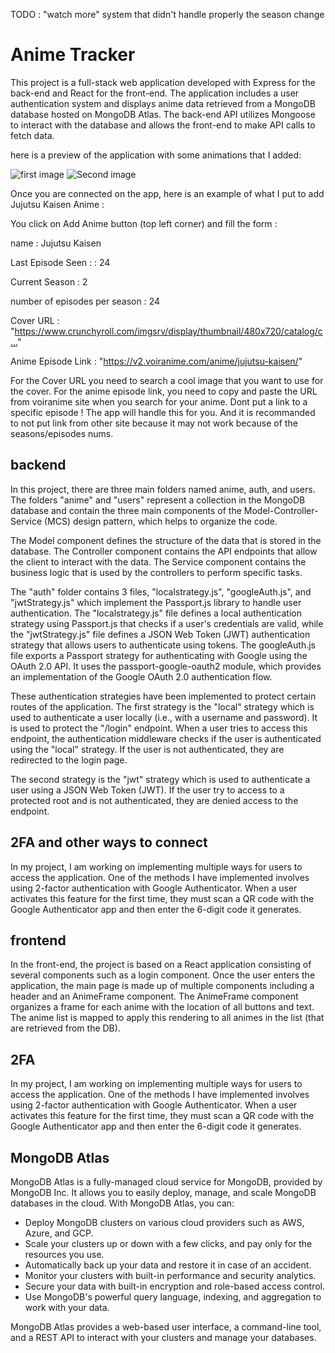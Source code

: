 TODO :
"watch more" system that didn't handle properly the season change

# Anime Tracker

This project is a full-stack web application developed with Express for the back-end and React for the front-end. The application includes a user authentication system and displays anime data retrieved from a MongoDB database hosted on MongoDB Atlas. The back-end API utilizes Mongoose to interact with the database and allows the front-end to make API calls to fetch data.

here is a preview of the application with some animations that I added:

![first image](https://github.com/Sacha924/Anime_Tracker/ImagesForREADME/Capture1.JPG)
![Second image](https://github.com/Sacha924/Anime_Tracker/ImagesForREADME/Capture1.JPG)

Once you are connected on the app, here is an example of what I put to add Jujutsu Kaisen Anime :

You click on Add Anime button (top left corner) and fill the form :

name : Jujutsu Kaisen

Last Episode Seen : : 24

Current Season : 2

number of episodes per season : 24

Cover URL : "https://www.crunchyroll.com/imgsrv/display/thumbnail/480x720/catalog/c…"

Anime Episode Link : "https://v2.voiranime.com/anime/jujutsu-kaisen/"

For the Cover URL you need to search a cool image that you want to use for the cover. For the anime episode link, you need to copy and paste the URL from voiranime site when you search for your anime. Dont put a link to a specific episode ! The app will handle this for you. And it is recommanded to not put link from other site because it may not work because of the seasons/episodes nums.

## backend

In this project, there are three main folders named anime, auth, and users. The folders "anime" and "users" represent a collection in the MongoDB database and contain the three main components of the Model-Controller-Service (MCS) design pattern, which helps to organize the code.

The Model component defines the structure of the data that is stored in the database. The Controller component contains the API endpoints that allow the client to interact with the data. The Service component contains the business logic that is used by the controllers to perform specific tasks.

The "auth" folder contains 3 files, "localstrategy.js", "googleAuth.js", and "jwtStrategy.js" which implement the Passport.js library to handle user authentication. The "localstrategy.js" file defines a local authentication strategy using Passport.js that checks if a user's credentials are valid, while the "jwtStrategy.js" file defines a JSON Web Token (JWT) authentication strategy that allows users to authenticate using tokens. The googleAuth.js file exports a Passport strategy for authenticating with Google using the OAuth 2.0 API. It uses the passport-google-oauth2 module, which provides an implementation of the Google OAuth 2.0 authentication flow.

These authentication strategies have been implemented to protect certain routes of the application. The first strategy is the "local" strategy which is used to authenticate a user locally (i.e., with a username and password). It is used to protect the "/login" endpoint. When a user tries to access this endpoint, the authentication middleware checks if the user is authenticated using the "local" strategy. If the user is not authenticated, they are redirected to the login page.

The second strategy is the "jwt" strategy which is used to authenticate a user using a JSON Web Token (JWT). If the user try to access to a protected root and is not authenticated, they are denied access to the endpoint.

## 2FA and other ways to connect

In my project, I am working on implementing multiple ways for users to access the application. One of the methods I have implemented involves using 2-factor authentication with Google Authenticator. When a user activates this feature for the first time, they must scan a QR code with the Google Authenticator app and then enter the 6-digit code it generates.

## frontend

In the front-end, the project is based on a React application consisting of several components such as a login component. Once the user enters the application, the main page is made up of multiple components including a header and an AnimeFrame component. The AnimeFrame component organizes a frame for each anime with the location of all buttons and text. The anime list is mapped to apply this rendering to all animes in the list (that are retrieved from the DB).

## 2FA

In my project, I am working on implementing multiple ways for users to access the application. One of the methods I have implemented involves using 2-factor authentication with Google Authenticator. When a user activates this feature for the first time, they must scan a QR code with the Google Authenticator app and then enter the 6-digit code it generates.

## MongoDB Atlas

MongoDB Atlas is a fully-managed cloud service for MongoDB, provided by MongoDB Inc. It allows you to easily deploy, manage, and scale MongoDB databases in the cloud. With MongoDB Atlas, you can:

- Deploy MongoDB clusters on various cloud providers such as AWS, Azure, and GCP.
- Scale your clusters up or down with a few clicks, and pay only for the resources you use.
- Automatically back up your data and restore it in case of an accident.
- Monitor your clusters with built-in performance and security analytics.
- Secure your data with built-in encryption and role-based access control.
- Use MongoDB's powerful query language, indexing, and aggregation to work with your data.

MongoDB Atlas provides a web-based user interface, a command-line tool, and a REST API to interact with your clusters and manage your databases.
